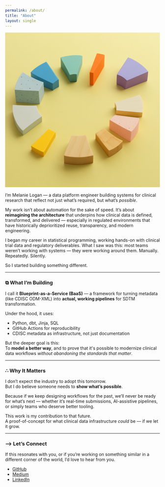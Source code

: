 ```yaml
---
permalink: /about/
title: "About"
layout: single
---
```


<img src="/assets/images/blocks.png" alt="blocks" class="center-image" />

I’m Melanie Logan — a data platform engineer building systems for clinical research that reflect not just what’s required, but what’s *possible*.

My work isn’t about automation for the sake of speed. It’s about **reimagining the architecture** that underpins how clinical data is defined, transformed, and delivered — especially in regulated environments that have historically deprioritized reuse, transparency, and modern engineering.

I began my career in statistical programming, working hands-on with clinical trial data and regulatory deliverables. What I saw was this: most teams weren’t working with systems — they were working around them. Manually. Repeatedly. Silently.

So I started building something different.

---

### ⧉ What I’m Building

I call it **Blueprint-as-a-Service (BaaS)** — a framework for turning metadata (like CDISC ODM-XML) into **actual, working pipelines** for SDTM transformation.

Under the hood, it uses:
- Python, dbt, Jinja, SQL
- GitHub Actions for reproducibility
- CDISC metadata as infrastructure, not just documentation

But the deeper goal is this:  
To **model a better way**, and to prove that it's possible to modernize clinical data workflows *without abandoning the standards that matter*.

---

### ∴ Why It Matters

I don’t expect the industry to adopt this tomorrow.  
But I do believe someone needs to **show what’s possible**.

Because if we keep designing workflows for the past, we’ll never be ready for what’s next — whether it’s real-time submissions, AI-assistive pipelines, or simply teams who deserve better tooling.

This work is my contribution to that future.  
A proof-of-concept for what clinical data infrastructure *could* be — if we let it grow.

---

### ⟶ Let’s Connect

If this resonates with you, or if you’re working on something similar in a different corner of the world, I’d love to hear from you.

- [GitHub](https://github.com/mlogan914)  
- [Medium](https://medium.com/@mlogan914)  
- [LinkedIn](https://www.linkedin.com/in/melanie-logan/)
